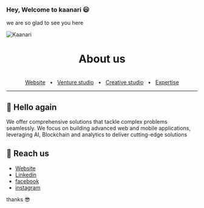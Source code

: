 ### Hey, Welcome to kaanari 😃

we are so glad to see you here

![Kaanari](https://pbs.twimg.com/profile_banners/1483003278623453185/1643124849/1500x500)

<div align="center">
  <h1>About us</h1>
  <br />
  <a href="https://kaanari.com/">Website</a>
  <span>&nbsp;&nbsp;•&nbsp;&nbsp;</span>
   <a href="https://kaanari.com/ventures/">Venture studio</a>
  <span>&nbsp;&nbsp;•&nbsp;&nbsp;</span>
   <a href="https://kaanari.com/work/">Creative studio</a>
  <span>&nbsp;&nbsp;•&nbsp;&nbsp;</span>
   <a href="https://kaanari.com/expertise/">Expertise</a>
  <br />
  <hr />
</div>

## 👋 Hello again  

We offer comprehensive solutions that tackle complex problems seamlessly. We focus on building advanced web and mobile applications, leveraging AI, Blockchain and analytics to deliver cutting-edge solutions

## 👋 Reach us

-   [Website](https://kaanari.com/)
-   [Linkedin](https://www.linkedin.com/company/kaanari/)
-   [facebook](https://www.facebook.com/kaanarigroup)
-   [instagram](https://www.instagram.com/kaanari.group/)

thanks 😎
